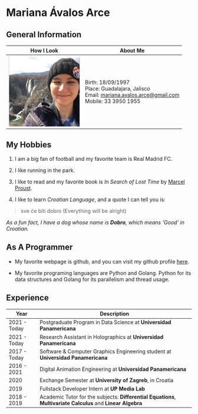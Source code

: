 # Mariana Ávalos Arce

## General Information

| How I Look | About Me |
| ---- | ----|
| ![img](https://github.com/the-other-mariana/the-other-mariana/blob/master/me-thumbnail.PNG?raw=true) | Birth: 18/09/1997 <br /> Place: Guadalajara, Jalisco <br /> Email: mariana.avalos.arce@gmail.com <br /> Mobile: 33 3950 1955 |

## My Hobbies

1. I am a big fan of football and my favorite team is Real Madrid FC.

2. I like running in the park.

3. I like to read and my favorite book is *In Search of Lost Time* by [Marcel Proust](https://es.wikipedia.org/wiki/Marcel_Proust).

4. I like to learn *Croatian Language*, and a quote I can tell you is:

> sve će biti dobro (Everything will be alright)

*As a fun fact, I have a dog whose name is **Dobro**, which means 'Good' in Croatian.*

## As A Programmer

- My favorite webpage is github, and you can visit my github profile [here](https://github.com/the-other-mariana).

- My favorite programing languages are Python and Golang. Python for its data structures and Golang for its parallelism and thread usage.

## Experience

| Year | Description |
| ---- | ---- |
| 2021 - Today | Postgraduate Program in Data Science at **Universidad Panamericana** |
| 2021 - Today | Research Assistant in Holographics at **Universidad Panamericana** |
| 2017 - Today | Software & Computer Graphics Engineering student at **Universidad Panamericana** |
| 2016 - 2021 | Digital Animation Engineering at **Universidad Panamericana** |
| 2020 | Exchange Semester at **University of Zagreb**, in Croatia |
| 2019 | Fullstack Developer Intern at **UP Media Lab** |
| 2018 - 2019 | Academic Tutor for the subjects: **Differential Equations**, **Multivariate Calculus** and **Linear Algebra** |

